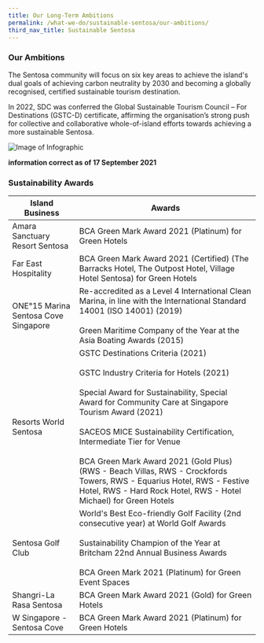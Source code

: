 ```yaml
---
title: Our Long-Term Ambitions
permalink: /what-we-do/sustainable-sentosa/our-ambitions/
third_nav_title: Sustainable Sentosa
---
```

### **Our Ambitions**
The Sentosa community will focus on six key areas to achieve the island's dual goals of achieving carbon neutrality by 2030 and becoming a globally recognised, certified sustainable tourism destination.

In 2022, SDC was conferred the Global Sustainable Tourism Council – For Destinations (GSTC-D) certificate, affirming the organisation’s strong push for collective and collaborative whole-of-island efforts towards achieving a more sustainable Sentosa.

<img src="/images/what-we-do/sustainable-sentosa/infographic.jpg" alt="Image of Infographic"/>

**information correct as of  17 September 2021**

### **Sustainability Awards**


| Island Business | Awards
| -------- | -------- |
| Amara Sanctuary Resort Sentosa     | BCA Green Mark Award 2021 (Platinum) for Green Hotels 
| Far East Hospitality     | BCA Green Mark Award 2021 (Certified) (The Barracks Hotel, The Outpost Hotel, Village Hotel Sentosa) for Green Hotels
| ONE°15 Marina Sentosa Cove Singapore   | Re-accredited as a Level 4 International Clean Marina, in line with the International Standard 14001 (ISO 14001) (2019) <br><br>Green Maritime Company of the Year at the Asia Boating Awards (2015)
|Resorts World Sentosa | GSTC Destinations Criteria (2021)<br><br>GSTC Industry Criteria for Hotels (2021)<br><br>Special Award for Sustainability, Special Award for Community Care at Singapore Tourism Award (2021)<br><br>SACEOS MICE Sustainability Certification, Intermediate Tier for Venue<br><br>BCA Green Mark Award 2021 (Gold Plus) (RWS - Beach Villas, RWS - Crockfords Towers, RWS - Equarius Hotel, RWS - Festive Hotel, RWS - Hard Rock Hotel, RWS - Hotel Michael) for Green Hotels 
|Sentosa Golf Club | World's Best Eco-friendly Golf Facility (2nd consecutive year) at World Golf Awards<br><br>Sustainability Champion of the Year at Britcham 22nd Annual Business Awards<br><br>BCA Green Mark 2021 (Platinum) for Green Event Spaces
|Shangri-La Rasa Sentosa |BCA Green Mark Award 2021 (Gold) for Green Hotels
|W Singapore - Sentosa Cove |BCA Green Mark Award 2021 (Platinum) for Green Hotels